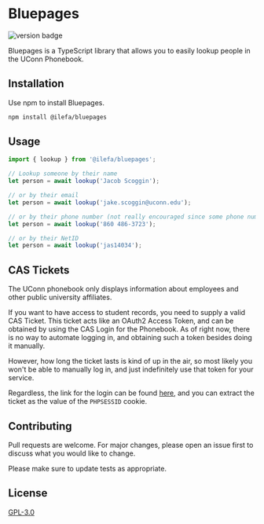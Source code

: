 # Bluepages

![version badge](https://img.shields.io/badge/version-1.0.0-blue)

Bluepages is a TypeScript library that allows you to easily lookup people in the UConn Phonebook.

## Installation

Use npm to install Bluepages.

```bash
npm install @ilefa/bluepages
```

## Usage

```ts
import { lookup } from '@ilefa/bluepages';

// Lookup someone by their name
let person = await lookup('Jacob Scoggin');

// or by their email
let person = await lookup('jake.scoggin@uconn.edu');

// or by their phone number (not really encouraged since some phone numbers are shared)
let person = await lookup('860 486-3723');

// or by their NetID
let person = await lookup('jas14034');
```

## CAS Tickets

The UConn phonebook only displays information about employees and other public university affiliates.

If you want to have access to student records, you need to supply a valid CAS Ticket. This ticket acts like an OAuth2 Access Token,
and can be obtained by using the CAS Login for the Phonebook. As of right now, there is no way to automate logging in, and obtaining such a token besides doing it manually.

However, how long the ticket lasts is kind of up in the air, so most likely you won't be able to manually log in, and just indefinitely use that token
for your service.

Regardless, the link for the login can be found [here](https://phonebook.uconn.edu/login.php?redirect=index), and you can extract the ticket as the value of the ``PHPSESSID`` cookie.

## Contributing
Pull requests are welcome. For major changes, please open an issue first to discuss what you would like to change.

Please make sure to update tests as appropriate.

## License
[GPL-3.0](https://choosealicense.com/licenses/gpl-3.0/)